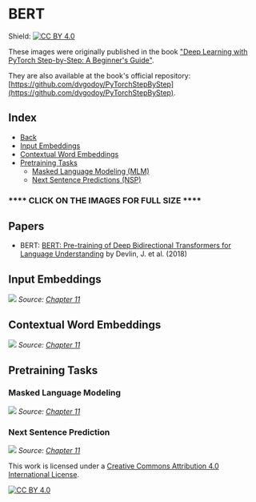 # BERT

Shield: [![CC BY 4.0][cc-by-shield]][cc-by]

These images were originally published in the book ["Deep Learning with PyTorch Step-by-Step: A Beginner's Guide"](https://leanpub.com/pytorch).

They are also available at the book's official repository: [https://github.com/dvgodoy/PyTorchStepByStep](https://github.com/dvgodoy/PyTorchStepByStep).

## Index

- [Back](https://github.com/dvgodoy/dl-visuals)
- [Input Embeddings](#input-embeddings)
- [Contextual Word Embeddings](#contextual-word-embeddings)
- [Pretraining Tasks](#pretraining-tasks)
    - [Masked Language Modeling (MLM)](#masked-language-modeling)
    - [Next Sentence Predictions (NSP)](#next-sentence-prediction)

### **** CLICK ON THE IMAGES FOR FULL SIZE ****

## Papers

- BERT: [BERT: Pre-training of Deep Bidirectional Transformers for Language Understanding](https://arxiv.org/abs/1810.04805) by Devlin, J. et al. (2018)

## Input Embeddings

![](https://raw.githubusercontent.com/dvgodoy/dl-visuals/main/BERT/bert_input_embed.png)
*Source: [Chapter 11](https://github.com/dvgodoy/PyTorchStepByStep/blob/master/Chapter11.ipynb)*

## Contextual Word Embeddings

![](https://raw.githubusercontent.com/dvgodoy/dl-visuals/main/BERT/bert_embeddings.png)
*Source: [Chapter 11](https://github.com/dvgodoy/PyTorchStepByStep/blob/master/Chapter11.ipynb)*

## Pretraining Tasks

### Masked Language Modeling

![](https://raw.githubusercontent.com/dvgodoy/dl-visuals/main/BERT/bert_mlm.png)
*Source: [Chapter 11](https://github.com/dvgodoy/PyTorchStepByStep/blob/master/Chapter11.ipynb)*

### Next Sentence Prediction

![](https://raw.githubusercontent.com/dvgodoy/dl-visuals/main/BERT/bert_nsp.png)
*Source: [Chapter 11](https://github.com/dvgodoy/PyTorchStepByStep/blob/master/Chapter11.ipynb)*

This work is licensed under a
[Creative Commons Attribution 4.0 International License][cc-by].

[![CC BY 4.0][cc-by-image]][cc-by]

[cc-by]: http://creativecommons.org/licenses/by/4.0/
[cc-by-image]: https://i.creativecommons.org/l/by/4.0/88x31.png
[cc-by-shield]: https://img.shields.io/badge/License-CC%20BY%204.0-lightgrey.svg
